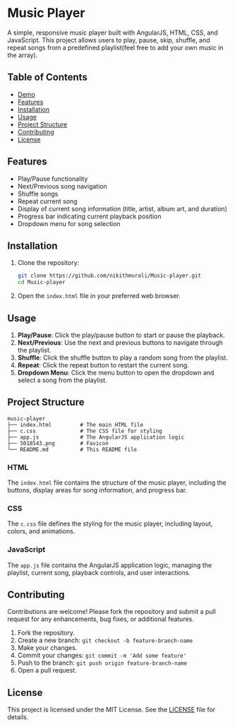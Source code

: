 # Music Player

A simple, responsive music player built with AngularJS, HTML, CSS, and JavaScript. This project allows users to play, pause, skip, shuffle, and repeat songs from a predefined playlist(feel free to add your own music in the array). 

## Table of Contents

- [Demo](#demo)
- [Features](#features)
- [Installation](#installation)
- [Usage](#usage)
- [Project Structure](#project-structure)
- [Contributing](#contributing)
- [License](#license)

## Features

- Play/Pause functionality
- Next/Previous song navigation
- Shuffle songs
- Repeat current song
- Display of current song information (title, artist, album art, and duration)
- Progress bar indicating current playback position
- Dropdown menu for song selection

## Installation

1. Clone the repository:

    ```bash
    git clone https://github.com/nikithmurali/Music-player.git
    cd Music-player
    ```

2. Open the `index.html` file in your preferred web browser.

## Usage

1. **Play/Pause**: Click the play/pause button to start or pause the playback.
2. **Next/Previous**: Use the next and previous buttons to navigate through the playlist.
3. **Shuffle**: Click the shuffle button to play a random song from the playlist.
4. **Repeat**: Click the repeat button to restart the current song.
5. **Dropdown Menu**: Click the menu button to open the dropdown and select a song from the playlist.

## Project Structure

```plaintext
music-player
├── index.html         # The main HTML file
├── c.css              # The CSS file for styling
├── app.js             # The AngularJS application logic
├── 5018543.png        # Favicon
└── README.md          # This README file
```

### HTML

The `index.html` file contains the structure of the music player, including the buttons, display areas for song information, and progress bar.

### CSS

The `c.css` file defines the styling for the music player, including layout, colors, and animations.

### JavaScript

The `app.js` file contains the AngularJS application logic, managing the playlist, current song, playback controls, and user interactions.

## Contributing

Contributions are welcome! Please fork the repository and submit a pull request for any enhancements, bug fixes, or additional features.

1. Fork the repository.
2. Create a new branch: `git checkout -b feature-branch-name`
3. Make your changes.
4. Commit your changes: `git commit -m 'Add some feature'`
5. Push to the branch: `git push origin feature-branch-name`
6. Open a pull request.

## License

This project is licensed under the MIT License. See the [LICENSE](LICENSE) file for details.

